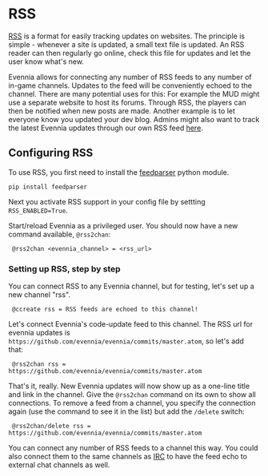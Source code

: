 # RSS


[RSS](http://en.wikipedia.org/wiki/RSS) is a format for easily tracking updates on websites. The principle is simple - whenever a site is updated, a small text file is updated. An RSS reader can then regularly go online, check this file for updates and let the user know what's new. 

Evennia allows for connecting any number of RSS feeds to any number of in-game channels. Updates to the feed will be conveniently echoed to the channel. There are many potential uses for this: For example the MUD might use a separate website to host its forums. Through RSS, the players can then be notified when new posts are made. Another example is to let everyone know you updated your dev blog. Admins might also want to track the latest Evennia updates through our own RSS feed [here](http://code.google.com/feeds/p/evennia/updates/basic).

## Configuring RSS

To use RSS, you first need to install the [feedparser](http://code.google.com/p/feedparser/) python module.

    pip install feedparser

Next you activate RSS support in your config file by settting `RSS_ENABLED=True`. 

Start/reload Evennia as a privileged user. You should now have a new command available, `@rss2chan`: 

     @rss2chan <evennia_channel> = <rss_url>

### Setting up RSS, step by step

You can connect RSS to any Evennia channel, but for testing, let's set up a new channel "rss".

     @ccreate rss = RSS feeds are echoed to this channel!

Let's connect Evennia's code-update feed to this channel. The RSS url for evennia updates is `https://github.com/evennia/evennia/commits/master.atom`, so let's add that:

     @rss2chan rss = https://github.com/evennia/evennia/commits/master.atom

That's it, really. New Evennia updates will now show up as a one-line title and link in the channel. Give the `@rss2chan` command on its own to show all connections. To remove a feed from a channel, you specify the connection again (use the command to see it in the list) but add the `/delete` switch: 

     @rss2chan/delete rss = https://github.com/evennia/evennia/commits/master.atom

You can connect any number of RSS feeds to a channel this way. You could also connect them to the same channels as [IRC](IRC.md) to have the feed echo to external chat channels as well. 
